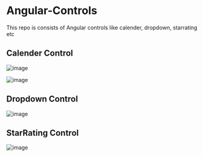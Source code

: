 # Angular-Controls
This repo is consists of Angular controls like calender, dropdown, starrating etc

 Calender Control
-------------------
![image](https://github.com/rajhseg/Angular-Controls/assets/9523832/2737eafb-8ec4-4347-93ac-960d81d2c241)

![image](https://github.com/rajhseg/Angular-Controls/assets/9523832/0e341bf3-7a02-4aa5-9ac0-f2ddf2092aac)

 Dropdown Control
-------------------
![image](https://github.com/rajhseg/Angular-Controls/assets/9523832/1b6abd7b-cd37-48c3-952b-826766aa89f4)


 StarRating Control
---------------------
![image](https://github.com/rajhseg/Angular-Controls/assets/9523832/802c17b4-753a-4dae-8dd1-9c7cefd39f78)
